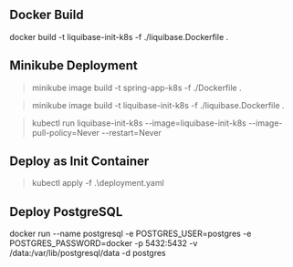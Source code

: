 
## Docker Build

docker build -t liquibase-init-k8s -f ./liquibase.Dockerfile .

## Minikube Deployment

> minikube image build -t spring-app-k8s -f ./Dockerfile .

> minikube image build -t liquibase-init-k8s -f ./liquibase.Dockerfile .

> kubectl run liquibase-init-k8s --image=liquibase-init-k8s --image-pull-policy=Never --restart=Never  

## Deploy as Init Container

> kubectl apply -f .\deployment.yaml

## Deploy PostgreSQL

docker run --name postgresql -e POSTGRES_USER=postgres -e POSTGRES_PASSWORD=docker -p 5432:5432 -v /data:/var/lib/postgresql/data -d postgres